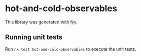 # hot-and-cold-observables

This library was generated with [Nx](https://nx.dev).

## Running unit tests

Run `nx test hot-and-cold-observables` to execute the unit tests.
